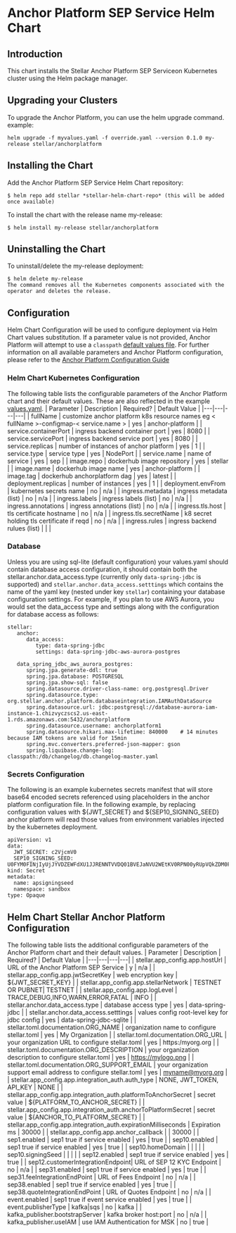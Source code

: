 # Anchor Platform SEP Service Helm Chart
## Introduction
This chart installs the Stellar Anchor Platform SEP Serviceon Kubernetes cluster using the Helm package manager.
## Upgrading your Clusters
To upgrade the Anchor Platform, you can use the helm upgrade command. example:
```
helm upgrade -f myvalues.yaml -f override.yaml --version 0.1.0 my-release stellar/anchorplatform
```
## Installing the Chart
Add the Anchor Platform SEP Service Helm Chart repository:
```
$ helm repo add stellar *stellar-helm-chart-repo* (this will be added once available)
```
To install the chart with the release name my-release:
```
$ helm install my-release stellar/anchorplatform
```
## Uninstalling the Chart
To uninstall/delete the my-release deployment:

```
$ helm delete my-release
The command removes all the Kubernetes components associated with the operator and deletes the release.
```

## Configuration
Helm Chart Configuration will be used to configure deployment via Helm Chart values substitution.  If a parameter value is not provided, Anchor Platform will attempt to use a `classpath` [default values file](../../platform/src/main/resources/anchor-config-defaults.yaml).  For further information on all available parameters and Anchor Platform configuration, please refer to the [Anchor Platform Configuration Guide](../../docs/00%20-%20Stellar%20Anchor%20Platform.md)

### Helm Chart Kubernetes Configuration
The following table lists the configurable parameters of the Anchor Platform chart and their default values.  These are also reflected in the example [values.yaml](./values.yaml).
|  Parameter | Description | Required?  | Default Value | 
|---|---|---|---|
|  fullName | customize anchor platform k8s resource names  eg < fullName >-configmap-< service.name >  |  yes  | anchor-platform  |
| service.containerPort | ingress backend container port   | yes  | 8080  |
| service.servicePort  |  ingress backend service port | yes  | 8080  |
| service.replicas  | number of instances of anchor platform  | yes  | 1 |
| service.type  | service type  | yes  | NodePort  |
| service.name  | name of service  | yes   | sep  |
| image.repo  | dockerhub image repository | yes  | stellar |
| image.name  | dockerhub image name  | yes  | anchor-platform  |
| image.tag  | dockerhub anchorplatform dag  | yes | latest |
| deployment.replicas  | number of instances  | yes  | 1 |
| deployment.envFrom | kubernetes secrets name | no  | n/a  |
| ingress.metadata  | ingress metadata (list)  | no  | n/a |
| ingress.labels  | ingress labels (list)  | no | n/a  |
| ingress.annotations | ingress annotations (list)  | no  | n/a  |
| ingress.tls.host  | tls certificate hostname | no  | n/a  |
| ingress.tls.secretName  | k8 secret holding tls certificate if reqd  | no  | n/a  |
| ingress.rules  | ingress backend rulues (list)  |   |   |

### Database
Unless you are using sql-lite (default configuration) your values.yaml should contain database access configuration, it should contain both the stellar.anchor.data_access.type (currently only `data-spring-jdbc` is supported) and `stellar.anchor.data_access.setttings` which contains the name of the  yaml key (nested under key `stellar`) containing your database configuration settings.  For example, if you plan to use AWS Aurora, you would set the data_access type and settings along with the configuration for database access as follows:

```
stellar:
   anchor:
      data_access:
         type: data-spring-jdbc
         settings: data-spring-jdbc-aws-aurora-postgres

   data_spring_jdbc_aws_aurora_postgres:
      spring.jpa.generate-ddl: true
      spring.jpa.database: POSTGRESQL
      spring.jpa.show-sql: false
      spring.datasource.driver-class-name: org.postgresql.Driver
      spring.datasource.type: org.stellar.anchor.platform.databaseintegration.IAMAuthDataSource
      spring.datasource.url: jdbc:postgresql://database-aurora-iam-instance-1.chizvyczscs2.us-east-1.rds.amazonaws.com:5432/anchorplatform
      spring.datasource.username: anchorplatform1
      spring.datasource.hikari.max-lifetime: 840000    # 14 minutes because IAM tokens are valid for 15min
      spring.mvc.converters.preferred-json-mapper: gson
      spring.liquibase.change-log: classpath:/db/changelog/db.changelog-master.yaml
```

### Secrets Configuration
The following is an example kubernetes secrets manifest that will store base64 encoded secrets referenced using placeholders in the anchor platform configuration file.  In the following example, by replacing configuration values with ${JWT_SECRET} and ${SEP10_SIGNING_SEED} anchor platform will read those values from environment variables injected by the kubernetes deployment.

```
apiVersion: v1
data:
  JWT_SECRET: c2VjcmV0
  SEP10_SIGNING_SEED: U0FYM0FINjIyUjJYVDZEWFdXU1JJRENNTVVDQ01BVEJaNVU2WEtKV0RPN00yRUpVQkZDM0FXNVg=
kind: Secret
metadata:
  name: apsigningseed
  namespace: sandbox
type: Opaque
```


## Helm Chart Stellar Anchor Platform Configuration
The following table lists the additional configurable parameters of the Anchor Platform chart and their default values.
|  Parameter | Description | Required?  | Default Value | 
|---|---|---|---|
| stellar.app_config.app.hostUrl  | URL of the Anchor Platform SEP Service   | y  | n/a |
| stellar.app_config.app.jwtSecretKey | web encryption key | ${JWT_SECRET_KEY} |
| stellar.app_config.app.stellarNetwork | TESTNET OR PUBNET| TESTNET |
| stellar.app_config.app.logLevel | TRACE,DEBUG,INFO,WARN,ERROR,FATAL | INFO |
| stellar.anchor.data_access.type  | database access type  | yes  | data-spring-jdbc  |
| stellar.anchor.data_access.setttings  | values config root-level key for jdbc config  | yes | data-spring-jdbc-sqlite  |
| stellar.toml.documentation.ORG_NAME | organization name to configure stellar.toml | yes | My Organization |
| stellar.toml.documentation.ORG_URL | your organization URL to configure stellar.toml | yes | https:/myorg.org |
| stellar.toml.documentation.ORG_DESCRIPTION | your organization description to configure stellar.toml | yes | https://mylogo.png |
| stellar.toml.documentation.ORG_SUPPORT_EMAIL | your organization support email address  to configure stellar.toml | yes | myname@myorg.org |
| stellar.app_config.app.integration_auth.auth_type | NONE, JWT_TOKEN, API_KEY | NONE |
| stellar.app_config.app.integration_auth.platformToAnchorSecret | secret value | ${PLATFORM_TO_ANCHOR_SECRET} |
| stellar.app_config.app.integration_auth.anchorToPlatformSecret | secret value | ${ANCHOR_TO_PLATFORM_SECRET} |
| stellar.app_config.app.integration_auth.expirationMilliseconds | Expiration ms | 30000 |
| stellar.app_config.app.anchor_callback |  | 30000 |
| sep1.enabled | sep1 true if service enabled | yes  | true  |
| sep10.enabled | sep1 true if service enabled | yes | true |
| sep10.homeDomain |   |   |   |
| sep10.signingSeed |   |   |   |
| sep12.enabled  | sep1 true if service enabled | yes | true |
| sep12.customerIntegrationEndpoint| URL of SEP 12 KYC Endpoint  | no  | n/a  |
| sep31.enabled  | sep1 true if service enabled | yes | true |
| sep31.feeIntegrationEndPoint  | URL of Fees Endpoint  | no  | n/a  |
| sep38.enabled  | sep1 true if service enabled | yes | true |
| sep38.quoteIntegrationEndPoint  | URL of Quotes Endpoint  | no  | n/a  |
| event.enabled  | sep1 true if event service enabled | yes | true |
| event.publisherType  | kafka|sqs  | no  | kafka  |
| kafka_publisher.bootstrapServer  | kafka broker host:port | no | n/a  |
| kafka_publisher.useIAM  | use IAM Authentication for MSK  | no | true  |